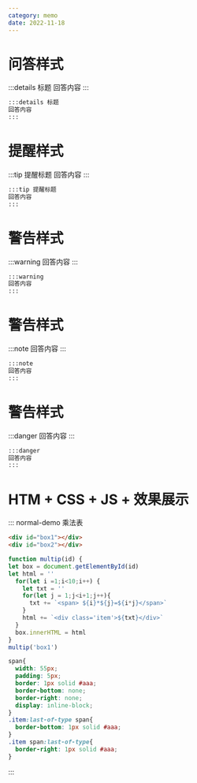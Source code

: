 ```yaml
---
category: memo
date: 2022-11-18
---
```


# 问答样式
:::details 标题
回答内容
:::

```html
:::details 标题
回答内容
:::
```

# 提醒样式
:::tip 提醒标题
回答内容
:::

```html
:::tip 提醒标题
回答内容
:::

```

# 警告样式
:::warning
回答内容
:::

```html
:::warning
回答内容
:::
```

# 警告样式
:::note
回答内容
:::

```html
:::note
回答内容
:::
```

# 警告样式
:::danger
回答内容
:::

```html
:::danger
回答内容
:::
```


# HTM + CSS + JS + 效果展示

::: normal-demo 乘法表

```html
<div id="box1"></div>
<div id="box2"></div>
```

```js
function multip(id) {
let box = document.getElementById(id)
let html = ''
  for(let i =1;i<10;i++) {
    let txt = ''
    for(let j = 1;j<i+1;j++){
      txt += `<span> ${i}*${j}=${i*j}</span>`
    }
    html += `<div class='item'>${txt}</div>`
  }
  box.innerHTML = html
}
multip('box1')
```

```css
span{
  width: 55px;
  padding: 5px;
  border: 1px solid #aaa;
  border-bottom: none;
  border-right: none;
  display: inline-block;
}
.item:last-of-type span{
  border-bottom: 1px solid #aaa;
}
.item span:last-of-type{
  border-right: 1px solid #aaa;
}
```

:::

